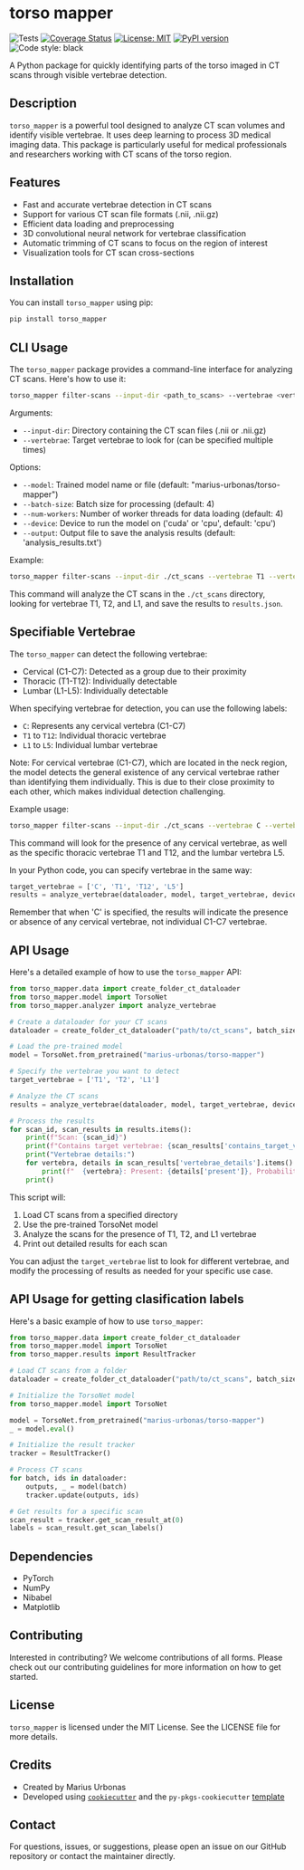 # torso mapper
![Tests](https://github.com/MariusUrbonas/torso-mapper/actions/workflows/ci_cd.yml/badge.svg) [![Coverage Status](https://coveralls.io/repos/github/MariusUrbonas/torso-mapper/badge.svg?branch=main)](https://coveralls.io/github/MariusUrbonas/torso-mapper?branch=main) [![License: MIT](https://img.shields.io/badge/License-MIT-yellow.svg)](https://opensource.org/licenses/MIT) [![PyPI version](https://badge.fury.io/py/torso_mapper.svg)](https://badge.fury.io/py/torso_mapper) ![Code style: black](https://img.shields.io/badge/code%20style-black-000000.svg)

A Python package for quickly identifying parts of the torso imaged in CT scans through visible vertebrae detection.

## Description

`torso_mapper` is a powerful tool designed to analyze CT scan volumes and identify visible vertebrae. It uses deep learning to process 3D medical imaging data. This package is particularly useful for medical professionals and researchers working with CT scans of the torso region.

## Features

- Fast and accurate vertebrae detection in CT scans
- Support for various CT scan file formats (.nii, .nii.gz)
- Efficient data loading and preprocessing
- 3D convolutional neural network for vertebrae classification
- Automatic trimming of CT scans to focus on the region of interest
- Visualization tools for CT scan cross-sections

## Installation

You can install `torso_mapper` using pip:

```bash
pip install torso_mapper
```

## CLI Usage

The `torso_mapper` package provides a command-line interface for analyzing CT scans. Here's how to use it:

```bash
torso_mapper filter-scans --input-dir <path_to_scans> --vertebrae <vertebra1> --vertebrae <vertebra2> [OPTIONS]
```

Arguments:
- `--input-dir`: Directory containing the CT scan files (.nii or .nii.gz)
- `--vertebrae`: Target vertebrae to look for (can be specified multiple times)

Options:
- `--model`: Trained model name or file (default: "marius-urbonas/torso-mapper")
- `--batch-size`: Batch size for processing (default: 4)
- `--num-workers`: Number of worker threads for data loading (default: 4)
- `--device`: Device to run the model on ('cuda' or 'cpu', default: 'cpu')
- `--output`: Output file to save the analysis results (default: 'analysis_results.txt')

Example:
```bash
torso_mapper filter-scans --input-dir ./ct_scans --vertebrae T1 --vertebrae T2 --vertebrae L1 --output results.json
```

This command will analyze the CT scans in the `./ct_scans` directory, looking for vertebrae T1, T2, and L1, and save the results to `results.json`.

## Specifiable Vertebrae

The `torso_mapper` can detect the following vertebrae:

- Cervical (C1-C7): Detected as a group due to their proximity
- Thoracic (T1-T12): Individually detectable
- Lumbar (L1-L5): Individually detectable

When specifying vertebrae for detection, you can use the following labels:

- `C`: Represents any cervical vertebra (C1-C7)
- `T1` to `T12`: Individual thoracic vertebrae
- `L1` to `L5`: Individual lumbar vertebrae

Note: For cervical vertebrae (C1-C7), which are located in the neck region, the model detects the general existence of any cervical vertebrae rather than identifying them individually. This is due to their close proximity to each other, which makes individual detection challenging.

Example usage:
```bash
torso_mapper filter-scans --input-dir ./ct_scans --vertebrae C --vertebrae T1 --vertebrae T12 --vertebrae L5
```

This command will look for the presence of any cervical vertebrae, as well as the specific thoracic vertebrae T1 and T12, and the lumbar vertebra L5.

In your Python code, you can specify vertebrae in the same way:

```python
target_vertebrae = ['C', 'T1', 'T12', 'L5']
results = analyze_vertebrae(dataloader, model, target_vertebrae, device='cpu')
```

Remember that when 'C' is specified, the results will indicate the presence or absence of any cervical vertebrae, not individual C1-C7 vertebrae.

## API Usage

Here's a detailed example of how to use the `torso_mapper` API:

```python
from torso_mapper.data import create_folder_ct_dataloader
from torso_mapper.model import TorsoNet
from torso_mapper.analyzer import analyze_vertebrae

# Create a dataloader for your CT scans
dataloader = create_folder_ct_dataloader("path/to/ct_scans", batch_size=4)

# Load the pre-trained model
model = TorsoNet.from_pretrained("marius-urbonas/torso-mapper")

# Specify the vertebrae you want to detect
target_vertebrae = ['T1', 'T2', 'L1']

# Analyze the CT scans
results = analyze_vertebrae(dataloader, model, target_vertebrae, device='cpu')

# Process the results
for scan_id, scan_results in results.items():
    print(f"Scan: {scan_id}")
    print(f"Contains target vertebrae: {scan_results['contains_target_vertebrae']}")
    print("Vertebrae details:")
    for vertebra, details in scan_results['vertebrae_details'].items():
        print(f"  {vertebra}: Present: {details['present']}, Probability: {details['probability']:.2f}")
    print()
```

This script will:
1. Load CT scans from a specified directory
2. Use the pre-trained TorsoNet model
3. Analyze the scans for the presence of T1, T2, and L1 vertebrae
4. Print out detailed results for each scan

You can adjust the `target_vertebrae` list to look for different vertebrae, and modify the processing of results as needed for your specific use case.

## API Usage for getting clasification labels
 
Here's a basic example of how to use `torso_mapper`:

```python
from torso_mapper.data import create_folder_ct_dataloader
from torso_mapper.model import TorsoNet
from torso_mapper.results import ResultTracker

# Load CT scans from a folder
dataloader = create_folder_ct_dataloader("path/to/ct_scans", batch_size=4)

# Initialize the TorsoNet model
from torso_mapper.model import TorsoNet

model = TorsoNet.from_pretrained("marius-urbonas/torso-mapper")
_ = model.eval()

# Initialize the result tracker
tracker = ResultTracker()

# Process CT scans
for batch, ids in dataloader:
    outputs, _ = model(batch)
    tracker.update(outputs, ids)

# Get results for a specific scan
scan_result = tracker.get_scan_result_at(0)
labels = scan_result.get_scan_labels()
```

## Dependencies

- PyTorch
- NumPy
- Nibabel
- Matplotlib

## Contributing

Interested in contributing? We welcome contributions of all forms. Please check out our contributing guidelines for more information on how to get started.

## License

`torso_mapper` is licensed under the MIT License. See the LICENSE file for more details.

## Credits

- Created by Marius Urbonas
- Developed using [`cookiecutter`](https://cookiecutter.readthedocs.io/en/latest/) and the `py-pkgs-cookiecutter` [template](https://github.com/py-pkgs/py-pkgs-cookiecutter)

## Contact

For questions, issues, or suggestions, please open an issue on our GitHub repository or contact the maintainer directly.